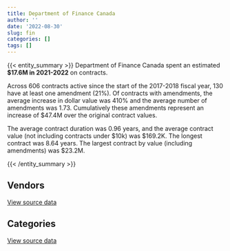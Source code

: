 ```yaml
---
title: Department of Finance Canada
author: ''
date: '2022-08-30'
slug: fin
categories: []
tags: []
---
```


<script src="/rmarkdown-libs/htmlwidgets/htmlwidgets.js"></script>
<link href="/rmarkdown-libs/datatables-css/datatables-crosstalk.css" rel="stylesheet" />
<script src="/rmarkdown-libs/datatables-binding/datatables.js"></script>
<script src="/rmarkdown-libs/jquery/jquery-3.6.0.min.js"></script>
<link href="/rmarkdown-libs/dt-core-bootstrap/css/dataTables.bootstrap.min.css" rel="stylesheet" />
<link href="/rmarkdown-libs/dt-core-bootstrap/css/dataTables.bootstrap.extra.css" rel="stylesheet" />
<script src="/rmarkdown-libs/dt-core-bootstrap/js/jquery.dataTables.min.js"></script>
<script src="/rmarkdown-libs/dt-core-bootstrap/js/dataTables.bootstrap.min.js"></script>
<link href="/rmarkdown-libs/crosstalk/css/crosstalk.min.css" rel="stylesheet" />
<script src="/rmarkdown-libs/crosstalk/js/crosstalk.min.js"></script>
<script src="/rmarkdown-libs/htmlwidgets/htmlwidgets.js"></script>
<link href="/rmarkdown-libs/datatables-css/datatables-crosstalk.css" rel="stylesheet" />
<script src="/rmarkdown-libs/datatables-binding/datatables.js"></script>
<script src="/rmarkdown-libs/jquery/jquery-3.6.0.min.js"></script>
<link href="/rmarkdown-libs/dt-core-bootstrap/css/dataTables.bootstrap.min.css" rel="stylesheet" />
<link href="/rmarkdown-libs/dt-core-bootstrap/css/dataTables.bootstrap.extra.css" rel="stylesheet" />
<script src="/rmarkdown-libs/dt-core-bootstrap/js/jquery.dataTables.min.js"></script>
<script src="/rmarkdown-libs/dt-core-bootstrap/js/dataTables.bootstrap.min.js"></script>
<link href="/rmarkdown-libs/crosstalk/css/crosstalk.min.css" rel="stylesheet" />
<script src="/rmarkdown-libs/crosstalk/js/crosstalk.min.js"></script>

{{< entity_summary >}}
Department of Finance Canada spent an estimated **\$17.6M in 2021-2022** on contracts.

Across 606 contracts active since the start of the 2017-2018 fiscal year, 130 have at least one amendment (21%). Of contracts with amendments, the average increase in dollar value was 410% and the average number of amendments was 1.73. Cumulatively these amendments represent an increase of \$47.4M over the original contract values.

The average contract duration was 0.96 years, and the average contract value (not including contracts under \$10k) was \$169.2K. The longest contract was 8.64 years. The largest contract by value (including amendments) was \$23.2M.

{{< /entity_summary >}}

## Vendors

<div id="htmlwidget-1" style="width:100%;height:auto;" class="datatables html-widget"></div>
<script type="application/json" data-for="htmlwidget-1">{"x":{"style":"bootstrap","filter":"none","vertical":false,"data":[["<a href=\"/vendors/4_office_automation/\">4 OFFICE AUTOMATION<\/a>","<a href=\"/vendors/adga_group/\">ADGA GROUP<\/a>","<a href=\"/vendors/adobe/\">ADOBE<\/a>","<a href=\"/vendors/advanced_business_interiors/\">ADVANCED BUSINESS INTERIORS<\/a>","<a href=\"/vendors/advanced_chippewa_technologies/\">ADVANCED CHIPPEWA TECHNOLOGIES<\/a>","<a href=\"/vendors/altis_human_resources/\">ALTIS HUMAN RESOURCES<\/a>","<a href=\"/vendors/aon_reed_stenhouse/\">AON REED STENHOUSE<\/a>","<a href=\"/vendors/artemp_personnel_services/\">ARTEMP PERSONNEL SERVICES<\/a>","<a href=\"/vendors/avi_spl_canada/\">AVI SPL CANADA<\/a>","<a href=\"/vendors/banfield_seguin/\">BANFIELD SEGUIN<\/a>","<a href=\"/vendors/bdo_canada/\">BDO CANADA<\/a>","<a href=\"/vendors/calian/\">CALIAN<\/a>","<a href=\"/vendors/canadian_corps_of_commissionaires/\">CANADIAN CORPS OF COMMISSIONAIRES<\/a>","<a href=\"/vendors/carahsoft_technology/\">CARAHSOFT TECHNOLOGY<\/a>","<a href=\"/vendors/cbci_telecom/\">CBCI TELECOM<\/a>","<a href=\"/vendors/cdw_canada/\">CDW CANADA<\/a>","<a href=\"/vendors/cision_canada/\">CISION CANADA<\/a>","<a href=\"/vendors/cistel_technology/\">CISTEL TECHNOLOGY<\/a>","<a href=\"/vendors/cossette_communications/\">COSSETTE COMMUNICATIONS<\/a>","<a href=\"/vendors/csdc_systems/\">CSDC SYSTEMS<\/a>","<a href=\"/vendors/deloitte_and_touche/\">DELOITTE AND TOUCHE<\/a>","<a href=\"/vendors/dls_technology/\">DLS TECHNOLOGY<\/a>","<a href=\"/vendors/donna_cona/\">DONNA CONA<\/a>","<a href=\"/vendors/ebsco_canada/\">EBSCO CANADA<\/a>","<a href=\"/vendors/ekos_research_associates/\">EKOS RESEARCH ASSOCIATES<\/a>","<a href=\"/vendors/environics_research_group/\">ENVIRONICS RESEARCH GROUP<\/a>","<a href=\"/vendors/excel_human_resources/\">EXCEL HUMAN RESOURCES<\/a>","<a href=\"/vendors/factiva/\">FACTIVA<\/a>","<a href=\"/vendors/fast_forward_french/\">FAST FORWARD FRENCH<\/a>","<a href=\"/vendors/feast_interactive/\">FEAST INTERACTIVE<\/a>","<a href=\"/vendors/ford_motor_company/\">FORD MOTOR COMPANY<\/a>","<a href=\"/vendors/gartner/\">GARTNER<\/a>","<a href=\"/vendors/gilmore_reproductions/\">GILMORE REPRODUCTIONS<\/a>","<a href=\"/vendors/graybridge_international_consulting/\">GRAYBRIDGE INTERNATIONAL CONSULTING<\/a>","<a href=\"/vendors/hypertec/\">HYPERTEC<\/a>","<a href=\"/vendors/ihs_global/\">IHS GLOBAL<\/a>","<a href=\"/vendors/info_tech_research_group/\">INFO TECH RESEARCH GROUP<\/a>","<a href=\"/vendors/konica_minolta_business_solutions/\">KONICA MINOLTA BUSINESS SOLUTIONS<\/a>","<a href=\"/vendors/lowe_martin_company/\">LOWE MARTIN COMPANY<\/a>","<a href=\"/vendors/maplesoft_consulting/\">MAPLESOFT CONSULTING<\/a>","<a href=\"/vendors/maxsys_staffing_and_consulting/\">MAXSYS STAFFING AND CONSULTING<\/a>","<a href=\"/vendors/mccarthy_tetrault/\">MCCARTHY TETRAULT<\/a>","<a href=\"/vendors/media_q/\">MEDIA Q<\/a>","<a href=\"/vendors/michael_wager_consulting/\">MICHAEL WAGER CONSULTING<\/a>","<a href=\"/vendors/microsoft_canada/\">MICROSOFT CANADA<\/a>","<a href=\"/vendors/nations_translation_group/\">NATIONS TRANSLATION GROUP<\/a>","<a href=\"/vendors/nattiq/\">NATTIQ<\/a>","<a href=\"/vendors/nisha_techonologies/\">NISHA TECHONOLOGIES<\/a>","<a href=\"/vendors/nitam_solutions/\">NITAM SOLUTIONS<\/a>","<a href=\"/vendors/northern_micro/\">NORTHERN MICRO<\/a>","<a href=\"/vendors/nova_networks/\">NOVA NETWORKS<\/a>","<a href=\"/vendors/onx_enterprise_solutions/\">ONX ENTERPRISE SOLUTIONS<\/a>","<a href=\"/vendors/oproma/\">OPROMA<\/a>","<a href=\"/vendors/orangutech/\">ORANGUTECH<\/a>","<a href=\"/vendors/phaselock_systems_international/\">PHASELOCK SYSTEMS INTERNATIONAL<\/a>","<a href=\"/vendors/portage_personnel/\">PORTAGE PERSONNEL<\/a>","<a href=\"/vendors/precisionit/\">PRECISIONIT<\/a>","<a href=\"/vendors/pricewaterhouse_coopers/\">PRICEWATERHOUSE COOPERS<\/a>","<a href=\"/vendors/printers_plus/\">PRINTERS PLUS<\/a>","<a href=\"/vendors/proquest/\">PROQUEST<\/a>","<a href=\"/vendors/qmr/\">QMR<\/a>","<a href=\"/vendors/quintet_consulting/\">QUINTET CONSULTING<\/a>","<a href=\"/vendors/raymond_chabot_grant_thornton/\">RAYMOND CHABOT GRANT THORNTON<\/a>","<a href=\"/vendors/rhea/\">RHEA<\/a>","<a href=\"/vendors/rogers/\">ROGERS<\/a>","<a href=\"/vendors/s_p_global_market_intelligence/\">S P GLOBAL MARKET INTELLIGENCE<\/a>","<a href=\"/vendors/samson_associes/\">SAMSON ASSOCIES<\/a>","<a href=\"/vendors/sas_institute/\">SAS INSTITUTE<\/a>","<a href=\"/vendors/shi_canada/\">SHI CANADA<\/a>","<a href=\"/vendors/si_systems/\">SI SYSTEMS<\/a>","<a href=\"/vendors/solotech/\">SOLOTECH<\/a>","<a href=\"/vendors/systemscope/\">SYSTEMSCOPE<\/a>","<a href=\"/vendors/telus_canada/\">TELUS CANADA<\/a>","<a href=\"/vendors/the_masha_krupp_translation_group/\">THE MASHA KRUPP TRANSLATION GROUP<\/a>","<a href=\"/vendors/the_mathworks/\">THE MATHWORKS<\/a>","<a href=\"/vendors/thomas_schmidt/\">THOMAS SCHMIDT<\/a>","<a href=\"/vendors/thomson_reuters/\">THOMSON REUTERS<\/a>","<a href=\"/vendors/totem_offisource/\">TOTEM OFFISOURCE<\/a>","<a href=\"/vendors/toyota/\">TOYOTA<\/a>","<a href=\"/vendors/trm_technologies/\">TRM TECHNOLOGIES<\/a>","<a href=\"/vendors/university_of_calgary/\">UNIVERSITY OF CALGARY<\/a>"],[null,null,null,87304.96,null,null,null,11570.91,4805.94,null,8833.32,8674.34,21625.49,null,null,null,11522.44,594758.26,null,28772.04,null,24720.97,24690.5,81573.04,null,134634.95,581857.1,null,null,null,null,null,31001.55,231521.5,395301.2,16190.08,null,185080.13,499521.03,84198.72,104148.64,3687.77,73450,129156.86,209750.54,648950.49,41315.3,548942.7,null,63188.62,null,23984.25,null,67658.75,null,null,36647.78,null,null,9506.53,92377.5,null,null,24069,67430.35,null,44530.35,494302.47,9403.34,202209.3,83013.46,270848.5,111296.37,683599.1,13979.93,14280.21,215022.93,null,null,null,null],[236156.71,null,null,50712.14,12271.58,20289.15,20000,23268.97,null,null,7184.43,null,null,3947.56,null,10492.67,5427.56,503252.71,null,27068.3,null,80425.56,null,81796.53,4743.65,182876.95,203471.75,null,null,null,39389.54,null,null,325945.81,59448.74,17926.08,null,702.15,196576.64,84429.4,130788,15804.73,74036.95,116939.02,348797.45,650728.44,19201.86,null,null,55105.58,18550.22,null,77328.16,71303,null,null,null,24792.2,null,null,null,null,null,null,58770.82,9409.12,null,489209.58,4003.77,null,83240.89,null,63386.81,685471.98,null,null,101552.5,11226.55,null,null,null],[277193.59,null,null,83609.27,2300.92,null,null,23205.39,15004.45,28250,null,null,null,9944.83,null,37170.19,null,501877.71,23224615.98,26455.7,148399,null,null,81573.04,266658.51,101723.34,154909.6,null,null,960483.05,null,null,67090.36,39550,320694.01,18152.69,null,null,null,84198.72,null,null,74460.53,116619.51,356470.62,648950.49,12995,null,null,989417.28,null,null,null,81400.56,null,43921.77,45175.79,309089.38,null,null,null,19703.19,13242.19,null,58610.25,23388.38,null,344419.28,null,null,83013.46,null,15014.18,170431.56,null,null,67056.91,null,39213.93,25990,null],[252773.31,17161.88,93.61,44310.13,278398.38,null,null,25456.98,null,25000,null,38985,null,null,20415.03,200497.34,null,150933.36,10057000,26473.73,null,67235,null,83147.09,127370.51,81536.24,38621.3,35689.38,28600,null,null,80501.2,563447.8,null,null,18073.67,1215.99,null,null,null,null,null,67100.33,41766.89,382828.35,648950.49,14690,null,129006.45,null,null,null,null,85134.2,15026.18,56648.23,45175.79,11728.92,4867.3,null,3349.23,50272.06,135070.31,null,58610.25,null,null,197616.46,null,null,66415.75,null,null,null,null,null,73824.3,null,11486.91,null,2918.76]],"container":"<table class=\"table table-striped table-hover row-border order-column display\">\n  <thead>\n    <tr>\n      <th>Vendor<\/th>\n      <th>2018-2019<\/th>\n      <th>2019-2020<\/th>\n      <th>2020-2021<\/th>\n      <th>2021-2022<\/th>\n    <\/tr>\n  <\/thead>\n<\/table>","options":{"order":[[4,"desc"]],"pageLength":10,"autoWidth":true,"columnDefs":[{"targets":1,"render":"function(data, type, row, meta) {\n    return type !== 'display' ? data : DTWidget.formatCurrency(data, \"$\", 2, 3, \",\", \".\", true, null);\n  }"},{"targets":2,"render":"function(data, type, row, meta) {\n    return type !== 'display' ? data : DTWidget.formatCurrency(data, \"$\", 2, 3, \",\", \".\", true, null);\n  }"},{"targets":3,"render":"function(data, type, row, meta) {\n    return type !== 'display' ? data : DTWidget.formatCurrency(data, \"$\", 2, 3, \",\", \".\", true, null);\n  }"},{"targets":4,"render":"function(data, type, row, meta) {\n    return type !== 'display' ? data : DTWidget.formatCurrency(data, \"$\", 2, 3, \",\", \".\", true, null);\n  }"},{"width":"16%","targets":[1,2,3,4]},{"className":"dt-right","targets":[1,2,3,4]}],"orderClasses":false}},"evals":["options.columnDefs.0.render","options.columnDefs.1.render","options.columnDefs.2.render","options.columnDefs.3.render"],"jsHooks":[]}</script>
<p class="text-right">
<a href="https://github.com/GoC-Spending/contracts-data/tree/main/data/out/departments/fin/summary_by_fiscal_year_by_vendor.csv" class="source-data-link btn btn-link">View source data</a>
</p>

## Categories

<div id="htmlwidget-2" style="width:100%;height:auto;" class="datatables html-widget"></div>
<script type="application/json" data-for="htmlwidget-2">{"x":{"style":"bootstrap","filter":"none","vertical":false,"data":[["<a href=\"/categories/facilities_and_construction/\">Facilities and construction<\/a>","<a href=\"/categories/office_management/\">Office management<\/a>","<a href=\"/categories/professional_services/\">Professional services<\/a>","<a href=\"/categories/information_technology/\">Information technology<\/a>","<a href=\"/categories/medical/\">Medical<\/a>","<a href=\"/categories/transportation_and_logistics/\">Transportation and logistics<\/a>","<a href=\"/categories/industrial_products_and_services/\">Industrial products and services<\/a>","<a href=\"/categories/travel/\">Travel<\/a>","<a href=\"/categories/human_capital/\">Human capital<\/a>"],[22333.37,887497.19,4097599.79,4415512.5,10473.47,null,23683.67,40476.19,1306650.2],[22676.18,563205.03,3246852.12,3042424.67,10502.16,39389.54,null,77176.4,1343853.61],[22699.41,428232.37,28071073.18,3906147.58,null,39213.93,null,110277.56,1941716.19],[22871.2,989537.7,12325921.24,2359028.53,null,11486.91,null,9759.68,1875107.87]],"container":"<table class=\"table table-striped table-hover row-border order-column display\">\n  <thead>\n    <tr>\n      <th>Category<\/th>\n      <th>2018-2019<\/th>\n      <th>2019-2020<\/th>\n      <th>2020-2021<\/th>\n      <th>2021-2022<\/th>\n    <\/tr>\n  <\/thead>\n<\/table>","options":{"order":[[4,"desc"]],"dom":"t","pageLength":30,"autoWidth":true,"columnDefs":[{"targets":1,"render":"function(data, type, row, meta) {\n    return type !== 'display' ? data : DTWidget.formatCurrency(data, \"$\", 2, 3, \",\", \".\", true, null);\n  }"},{"targets":2,"render":"function(data, type, row, meta) {\n    return type !== 'display' ? data : DTWidget.formatCurrency(data, \"$\", 2, 3, \",\", \".\", true, null);\n  }"},{"targets":3,"render":"function(data, type, row, meta) {\n    return type !== 'display' ? data : DTWidget.formatCurrency(data, \"$\", 2, 3, \",\", \".\", true, null);\n  }"},{"targets":4,"render":"function(data, type, row, meta) {\n    return type !== 'display' ? data : DTWidget.formatCurrency(data, \"$\", 2, 3, \",\", \".\", true, null);\n  }"},{"width":"16%","targets":[1,2,3,4]},{"className":"dt-right","targets":[1,2,3,4]}],"orderClasses":false,"lengthMenu":[10,25,30,50,100]}},"evals":["options.columnDefs.0.render","options.columnDefs.1.render","options.columnDefs.2.render","options.columnDefs.3.render"],"jsHooks":[]}</script>
<p class="text-right">
<a href="https://github.com/GoC-Spending/contracts-data/tree/main/data/out/departments/fin/summary_by_fiscal_year_by_category.csv" class="source-data-link btn btn-link">View source data</a>
</p>
